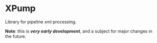 # XPump
Library for pipeline xml processing.

**Note**: this is ***very early development***, and a subject for major changes in the future.
